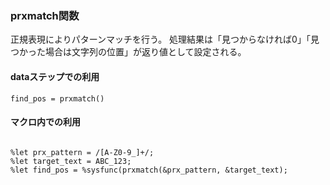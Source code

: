 
### prxmatch関数

正規表現によりパターンマッチを行う。
処理結果は「見つからなければ0」「見つかった場合は文字列の位置」が返り値として設定される。

#### dataステップでの利用
``` sas
find_pos = prxmatch()
```

#### マクロ内での利用

``` sas

%let prx_pattern = /[A-Z0-9_]+/;
%let target_text = ABC_123;
%let find_pos = %sysfunc(prxmatch(&prx_pattern, &target_text);
```
